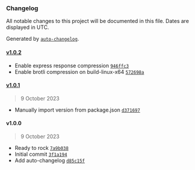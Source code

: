 ### Changelog

All notable changes to this project will be documented in this file. Dates are displayed in UTC.

Generated by [`auto-changelog`](https://github.com/CookPete/auto-changelog).

#### [v1.0.2](https://github.com/adhisimon/simwebserver/compare/v1.0.1...v1.0.2)

- Enable express response compression [`946ffc3`](https://github.com/adhisimon/simwebserver/commit/946ffc37be3ed908fe7296963fb92b3042052300)
- Enable brotli compression on build-linux-x64 [`572698a`](https://github.com/adhisimon/simwebserver/commit/572698a47c46fca736e4d52ffcf6b63a89bf0127)

#### [v1.0.1](https://github.com/adhisimon/simwebserver/compare/v1.0.0...v1.0.1)

> 9 October 2023

- Manually import version from package.json [`d371697`](https://github.com/adhisimon/simwebserver/commit/d37169703a5a5f692b81f0cdd192953ade97892b)

#### v1.0.0

> 9 October 2023

- Ready to rock [`7a9b038`](https://github.com/adhisimon/simwebserver/commit/7a9b0383e85bc9b5088ba3046f85b5e5eed220fa)
- Initial commit [`3f1a194`](https://github.com/adhisimon/simwebserver/commit/3f1a1947929e8ef9d98f1b672a725a8cad5d1aa4)
- Add auto-changelog [`d85c15f`](https://github.com/adhisimon/simwebserver/commit/d85c15f056399edf5b3722b9584edb764ef44e5f)
